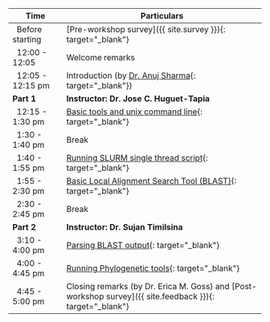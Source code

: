 <div class="row">
<div class="col-md-6" markdown="1">

| Time | Particulars |
| ------ | -------------------------------------- |
| &nbsp;&nbsp;Before starting | [Pre-workshop survey]({{ site.survey }}){: target="_blank"} |
| &nbsp;&nbsp;12:00 - 12:05 | Welcome remarks
| &nbsp;&nbsp;12:05 - 12:15 pm | Introduction (by [Dr. Anuj Sharma](https://anujs.com.np/){: target="_blank"}) |
| **Part 1** | **Instructor: Dr. Jose C. Huguet-Tapia** |
| &nbsp;&nbsp;12:15 - 1:30 pm | [Basic tools and unix command line](01-unix){: target="_blank"} |
| &nbsp;&nbsp;1:30 - 1:40 pm | Break |
| &nbsp;&nbsp;1:40 - 1:55 pm | [Running SLURM single thread script](02-slurm){: target="_blank"} |
| &nbsp;&nbsp;1:55 - 2:30 pm | [Basic Local Alignment Search Tool (BLAST)](03-blast){: target="_blank"} |
| &nbsp;&nbsp;2:30 - 2:45 pm | Break |
| **Part 2** | **Instructor: Dr. Sujan Timilsina** |
| &nbsp;&nbsp;3:10 - 4:00 pm | [Parsing BLAST output](04-parse){: target="_blank"} |
| &nbsp;&nbsp;4:00 - 4:45 pm | [Running Phylogenetic tools](05-tree){: target="_blank"} |
| &nbsp;&nbsp;4:45 - 5:00 pm | Closing remarks (by Dr. Erica M. Goss) and [Post-workshop survey]({{ site.feedback }}){: target="_blank"} |

</div>
</div>
